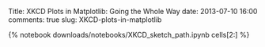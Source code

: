 Title: XKCD Plots in Matplotlib: Going the Whole Way
date: 2013-07-10 16:00
comments: true
slug: XKCD-plots-in-matplotlib

{% notebook downloads/notebooks/XKCD_sketch_path.ipynb cells[2:] %}